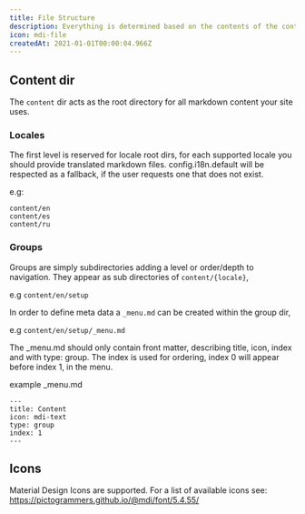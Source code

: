```yaml
---
title: File Structure
description: Everything is determined based on the contents of the content directory. How to structure your files is explained below.
icon: mdi-file
createdAt: 2021-01-01T00:00:04.966Z
---
```


## Content dir

The `content` dir acts as the root directory for all markdown content your site uses.

### Locales

The first level is reserved for locale root dirs, for each supported locale you should provide translated markdown files. 
config.i18n.default will be respected as a fallback, if the user requests one that does not exist. 

e.g:

```
content/en
content/es
content/ru
```

### Groups

Groups are simply subdirectories adding a level or order/depth to navigation. They appear as sub directories of `content/{locale}`, 

e.g `content/en/setup`

In order to define meta data a `_menu.md` can be created within the group dir, 

e.g `content/en/setup/_menu.md`


The _menu.md should only contain front matter, describing title, icon, index and with type: group. The index is used for ordering, index 0 will appear before index 1, in the menu. 

example _menu.md
```
---
title: Content
icon: mdi-text
type: group
index: 1
---
```

## Icons 

Material Design Icons are supported. For a list of available icons see: https://pictogrammers.github.io/@mdi/font/5.4.55/

